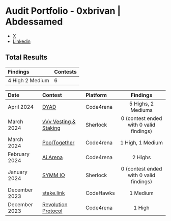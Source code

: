 # Audit Portfolio - 0xbrivan | Abdessamed


- [X](https://twitter.com/bri_samed)
- [Linkedin](https://www.linkedin.com/in/rezazi-mohamed-abdessamed/)

## Total Results


| Findings             | Contests    | 
|:-------------------|:-------------|
| 4 High 2 Medium   | 6 |

| Date             | Contest                                                                       | Platform                                                                                 | Findings |
|:-------------------|:------------------------------------------------------------------------------|:--------------------------------------------------------------------------------------------|:-------:|
|April 2024  | [DYAD](https://code4rena.com/audits/2024-04-dyad#top) | Code4rena | 5 Highs, 2 Mediums |
|March 2024  | [vVv Vesting & Staking](https://audits.sherlock.xyz/contests/278) | Sherlock | 0 (contest ended with 0 valid findings) |
|March 2024  | [PoolTogether](https://code4rena.com/audits/2024-03-pooltogether#top) | Code4rena | 1 High, 1 Medium |
|February 2024  | [Ai Arena](https://code4rena.com/audits/2024-02-ai-arena#top) | Code4rena | 2 Highs |
|January 2024  | [SYMM IO](https://audits.sherlock.xyz/contests/144) | Sherlock | 0 (contest ended with 0 valid findings) |
|December 2023  | [stake.link](https://www.codehawks.com/contests/clqf7mgla0001yeyfah59c674) | CodeHawks | 1 Medium |
|December 2023  | [Revolution Protocol](https://code4rena.com/audits/2023-12-revolution-protocol#top) | Code4rena | 1 High |

